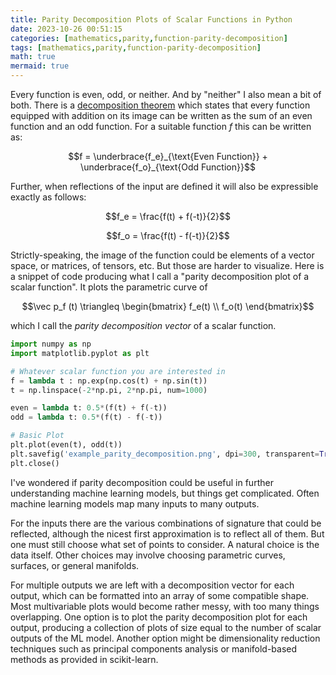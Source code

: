 ```yaml
---
title: Parity Decomposition Plots of Scalar Functions in Python
date: 2023-10-26 00:51:15
categories: [mathematics,parity,function-parity-decomposition]
tags: [mathematics,parity,function-parity-decomposition]
math: true
mermaid: true
---
```


Every function is even, odd, or neither. And by "neither" I also mean a bit of both. There is a [decomposition theorem](https://en.wikipedia.org/wiki/Even_and_odd_functions#Even%E2%80%93odd_decomposition) which states that every function equipped with addition on its image can be written as the sum of an even function and an odd function. For a suitable function $f$ this can be written as:

$$f = \underbrace{f_e}_{\text{Even Function}} + \underbrace{f_o}_{\text{Odd Function}}$$

Further, when reflections of the input are defined it will also be expressible exactly as follows:

$$f_e = \frac{f(t) + f(-t)}{2}$$

$$f_o = \frac{f(t) - f(-t)}{2}$$

Strictly-speaking, the image of the function could be elements of a vector space, or matrices, of tensors, etc. But those are harder to visualize. Here is a snippet of code producing what I call a "parity decomposition plot of a scalar function". It plots the parametric curve of 

$$\vec p_f (t) \triangleq \begin{bmatrix} f_e(t) \\ f_o(t)  \end{bmatrix}$$

which I call the *parity decomposition vector* of a scalar function.


```python
import numpy as np
import matplotlib.pyplot as plt

# Whatever scalar function you are interested in
f = lambda t : np.exp(np.cos(t) + np.sin(t))
t = np.linspace(-2*np.pi, 2*np.pi, num=1000)

even = lambda t: 0.5*(f(t) + f(-t))
odd = lambda t: 0.5*(f(t) - f(-t))

# Basic Plot
plt.plot(even(t), odd(t))
plt.savefig('example_parity_decomposition.png', dpi=300, transparent=True)
plt.close()
```

I've wondered if parity decomposition could be useful in further understanding machine learning models, but things get complicated. Often machine learning models map many inputs to many outputs. 

For the inputs there are the various combinations of signature that could be reflected, although the nicest first approximation is to reflect all of them. But one must still choose what set of points to consider. A natural choice is the data itself. Other choices may involve choosing parametric curves, surfaces, or general manifolds.

For multiple outputs we are left with a decomposition vector for each output, which can be formatted into an array of some compatible shape. Most multivariable plots would become rather messy, with too many things overlapping. One option is to plot the parity decomposition plot for each output, producing a collection of plots of size equal to the number of scalar outputs of the ML model. Another option might be dimensionality reduction techniques such as principal components analysis or manifold-based methods as provided in scikit-learn.
